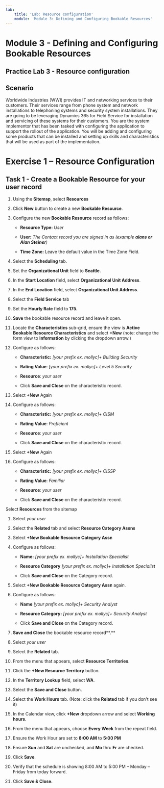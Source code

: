 ```yaml
---
lab:
    title: 'Lab: Resource configuration'
    module: 'Module 3: Defining and Configuring Bookable Resources'
---
```


Module 3 - Defining and Configuring Bookable Resources
====================
## Practice Lab 3 - Resource configuration

## Scenario

Worldwide Industries (WWI) provides IT and networking services to their
customers. Their services range from phone system and network installations to
telephoning systems and security system installations. They are going to be
leveraging Dynamics 365 for Field Service for installation and servicing of
these systems for their customers. You are the system implementor that has been
tasked with configuring the application to support the rollout of the
application. You will be adding and configuring some products that can be
installed and setting up skills and characteristics that will be used as part of
the implementation.

Exercise 1 – Resource Configuration 
====================================

Task 1 - Create a Bookable Resource for your user record
---------------------------------------------------------

1.  Using the **Sitemap**, select **Resources**

2.  Click **New** button to create a new **Bookable Resource**.

3.  Configure the new **Bookable Resource** record as follows:

    -   **Resource Type:** *User*

    -   **User:** *The Contact record you are signed in as (example **alans or Alan Steiner**)*

    -   **Time Zone:** Leave the default value in the Time Zone Field.

4.  Select the **Scheduling** tab.

5.  Set the **Organizational Unit** field to **Seattle.**

6.  In the **Start Location** field, select **Organizational Unit Address**.

7.  In the **End Location** field, select **Organizational Unit Address**.

8.  Select the **Field Service** tab

9.  Set the **Hourly Rate** field to **175**.

10. **Save** the bookable resource record and leave it open.

11. Locate the **Characteristics** sub-grid, ensure the view is **Active Bookable Resource Characteristics** and select **+New** (note: change the form view to **Information** by clicking the dropdown arrow.)

12. Configure as follows:

    - **Characteristic:** *[your prefix ex. mollyc]+ Building Security*

    - **Rating Value**: *[your prefix ex. mollyc]+ Level 5 Security*
    
    - **Resource**: *your user*

    - Click **Save and Close** on the characteristic record.

13. Select **+New** Again

14. Configure as follows:

    - **Characteristic:** *[your prefix ex. mollyc]+ CISM*

    - **Rating Value**: *Proficient*
    
    - **Resource**: *your user*

    - Click **Save and Close** on the characteristic record.

15. Select **+New** Again

16. Configure as follows:

    - **Characteristic:** *[your prefix ex. mollyc]+ CISSP*

    - **Rating Value**: *Familiar*
    
    - **Resource**: *your user*

    - Click **Save and Close** on the characteristic record.

Select **Resources** from the sitemap

1. Select *your user*

2. Select the **Related** tab and select **Resource Category Assns**

3. Select **+New Bookable Resource Category Assn**

4. Configure as follows:

    -  **Name:** *[your prefix ex. mollyc]+ Installation Specialist*
    
    -  **Resource Category** *[your prefix ex. mollyc]+ Installation Specialist*

    -  Click **Save and Close** on the Category record.

5. Select **+New Bookable Resource Category Assn** again.

6. Configure as follows:

    - **Name** *[your prefix ex. mollyc]+ Security Analyst*
    
    - **Resource Category:** *[your prefix ex. mollyc]+ Security Analyst*

    - Click **Save and Close** on the Category record.

7. **Save and Close** the bookable resource record**.**

8. Select *your user*

9. Select the **Related** tab.

10. From the menu that appears, select **Resource Territories**.

11. Click the **+New Resource Territory** button.

12. In the **Territory Lookup** field, select **WA**.

13. Select the **Save and Close** button.

14. Select the **Work Hours** tab. (Note: click the **Related** tab if you don't see it)

15. In the Calendar view, click **+New** dropdown arrow and select **Working hours**.

16. From the menu that appears, choose **Every Week** from the repeat field.

17. Ensure the Work Hour are set to **8:00 AM** to **5:00 PM**

18. Ensure **Sun** and **Sat** are unchecked, and **Mo** thru **Fr** are checked.

19. Click **Save**.

20. Verify that the schedule is showing 8:00 AM to 5:00 PM – Monday – Friday
    from today forward.

21. Click **Save & Close**.
